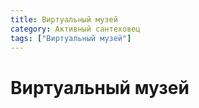 ```yaml
---
title: Виртуальный музей
category: Активный сантеховец
tags: ["Виртуальный музей"]
---
```

# Виртуальный музей
